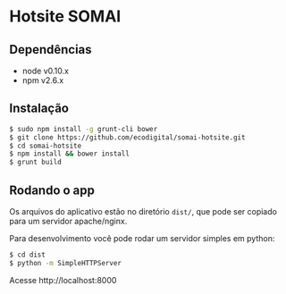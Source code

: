 # Hotsite SOMAI

## Dependências

 - node v0.10.x
 - npm v2.6.x

## Instalação

```sh
$ sudo npm install -g grunt-cli bower
$ git clone https://github.com/ecodigital/somai-hotsite.git
$ cd somai-hotsite
$ npm install && bower install
$ grunt build
```

## Rodando o app

Os arquivos do aplicativo estão no diretório `dist/`, que pode ser copiado para um servidor apache/nginx.

Para desenvolvimento você pode rodar um servidor simples em python:

```sh
$ cd dist
$ python -m SimpleHTTPServer
```

Acesse http://localhost:8000
